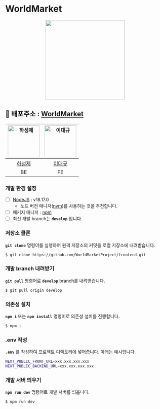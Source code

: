 # WorldMarket

<div align="center">
    <img src="https://github.com/WorldMarketProject/frontend/assets/95404736/24209ebb-8f4b-438f-af4a-b73e0a7f76d1" width="250"/>
</div>

<h2>🔗 배포주소 : <a href="http://146.56.148.72:3001/" rel="nofollow">WorldMarket</a></h2></h2>

<table width="25%">
    <thead>
        <tr>
            <th align="center"><a target="_blank" rel="noopener noreferrer" href="/codestates-seb/seb43_main_017/blob/main/img/4.png"><img src="https://github.com/WorldMarketProject/frontend/assets/95404736/5bbb15a7-1e63-4300-8f74-a80bcd3240f0" alt="하성제" style="width: 100px;"></a></th>
            <th align="center"><a target="_blank" rel="noopener noreferrer" href="/codestates-seb/seb43_main_017/blob/main/img/4.png"><img src="https://github.com/WorldMarketProject/frontend/assets/95404736/7839f7de-adbc-4368-ba99-e6933847fae4" alt="이대규" style="width: 100px;"></a></th>
        </tr>
    </thead>
    <tbody>
        <tr>
            <td align="center"><a href="https://github.com/HaSungJe">하성제</a></td>
            <td align="center"><a href="https://github.com/ilimes">이대규</a></td>
        </tr>
        <tr>
            <td align="center">BE</td>
            <td align="center">FE</td>
        </tr>
    </tbody>
</table>

### 개발 환경 설정
- [ ] [NodeJS](https://nodejs.org/ko/) : v18.17.0
  - 노드 버전 매니저([nvm](https://github.com/nvm-sh/nvm))를 사용하는 것을 추천합니다.
- [ ] 패키지 매니저 : [npm](https://nodejs.org/en/)
- [ ] 최신 개발 branch는 **`develop`** 입니다.

### 저장소 클론
**`git clone`** 명령어를 실행하여 원격 저장소의 커밋을 로컬 저장소에 내려받습니다.
```bash
$ git clone https://github.com/WorldMarketProject/frontend.git
```

### 개발 branch 내려받기
**`git pull`** 명령어로 **`develop`** branch를 내려받습니다.
```bash
$ git pull origin develop
```

### 의존성 설치
**`npm i`** 또는 **`npm install`** 명령어로 의존성 설치를 진행합니다.
```bash
$ npm i
```

### .env 작성
**`.env`** 를 작성하여 프로젝트 디렉토리에 넣어줍니다. 아래는 예시입니다.
```bash
NEXT_PUBLIC_FRONT_URL=xxx.xxx.xxx.xxx
NEXT_PUBLIC_BACKEND_URL=xxx.xxx.xxx.xxx
```

### 개발 서버 띄우기
**`npm run dev`** 명령어로 개발 서버를 띄웁니다. 
```bash
$ npm run dev
```

